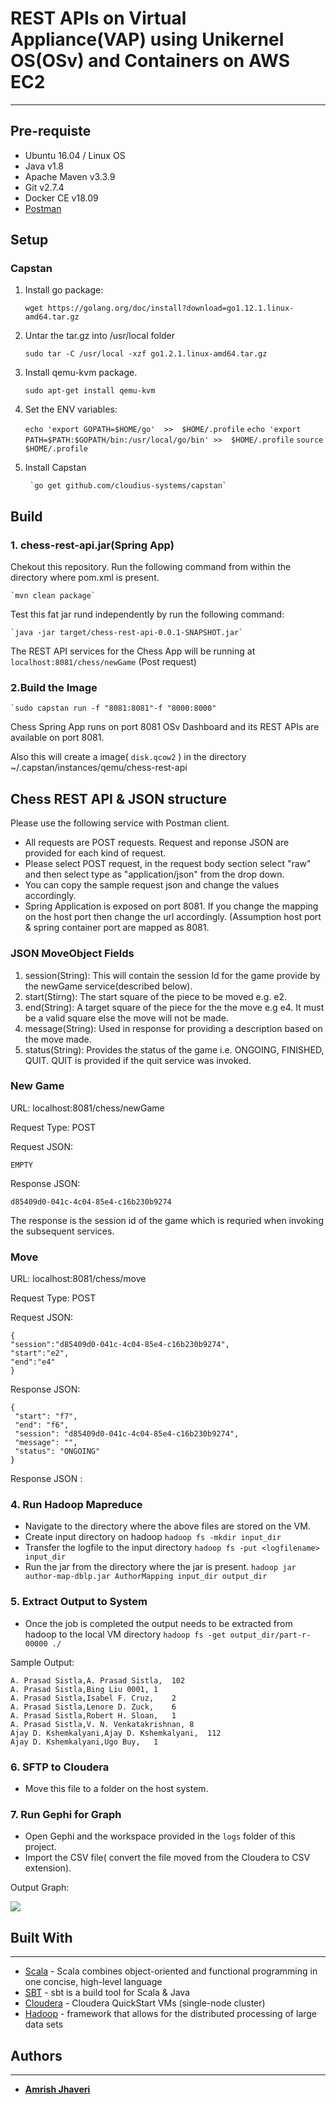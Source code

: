 # REST APIs on Virtual Appliance(VAP) using Unikernel OS(OSv) and Containers on AWS EC2 #

----------
## Pre-requiste ##

- Ubuntu 16.04 / Linux OS
- Java v1.8
- Apache Maven v3.3.9
- Git v2.7.4
- Docker CE v18.09
- [Postman](https://www.getpostman.com/downloads/) 

## Setup  ##

### Capstan ###
1. Install go package:

	`wget https://golang.org/doc/install?download=go1.12.1.linux-amd64.tar.gz`
	
2. Untar the tar.gz into /usr/local folder	

	`sudo tar -C /usr/local -xzf go1.2.1.linux-amd64.tar.gz`
	
3. Install qemu-kvm package.

	`sudo apt-get install qemu-kvm`			

4. Set the ENV variables:

	`echo 'export GOPATH=$HOME/go'  >>  $HOME/.profile`
	`echo 'export PATH=$PATH:$GOPATH/bin:/usr/local/go/bin' >>  $HOME/.profile`
	`source $HOME/.profile`

5. Install Capstan            

        `go get github.com/cloudius-systems/capstan`


## Build ##

### 1. chess-rest-api.jar(Spring App) ###

Chekout this repository. Run the following command from within the directory where pom.xml is present.

	`mvn clean package`

Test this fat jar rund independently by run the following command:

	`java -jar target/chess-rest-api-0.0.1-SNAPSHOT.jar`

The REST API services for the Chess App will be running at `localhost:8081/chess/newGame` (Post request)

### 2.Build the Image  ###

	`sudo capstan run -f "8081:8081"-f "8000:8000"

Chess Spring App runs on port 8081
OSv Dashboard and its REST APIs are available on port 8081.

Also this will create a image( `disk.qcow2` ) in the directory 
	~/.capstan/instances/qemu/chess-rest-api


## Chess REST API & JSON structure ###

Please use the following service with Postman client.
- All requests are POST requests. Request and reponse JSON are provided for each kind of request.
- Please select POST request, in the request body section select "raw" and then select type as "application/json" from the drop down.
- You can copy the sample request json and change the values accordingly.
- Spring Application is exposed on port 8081. If you change the mapping on the host port then change the url accordingly. (Assumption host port & spring container port are mapped as 8081. 

### JSON MoveObject Fields ###

1. session(String): This will contain the session Id for the game provide by the newGame service(described below).
2. start(Stirng): The start square of the piece to be moved e.g. e2.
3. end(String): A target square of the piece for the the move e.g e4. It must be a valid square else the move will not be made.
4. message(String): Used in response for providing a description based on the move made.  
5. status(String): Provides the status of the game i.e. ONGOING, FINISHED, QUIT. QUIT is provided if the quit service was invoked. 

### New Game ###

URL: localhost:8081/chess/newGame

Request Type: POST

Request JSON:

	EMPTY

Response JSON:
	
	d85409d0-041c-4c04-85e4-c16b230b9274

The response is the session id of the game which is requried when invoking the subsequent services.


### Move ###

URL: localhost:8081/chess/move

Request Type: POST

Request JSON:

	{
	"session":"d85409d0-041c-4c04-85e4-c16b230b9274",
	"start":"e2",
	"end":"e4"
	}

Response JSON:
	
	{
   	 "start": "f7",
   	 "end": "f6",
   	 "session": "d85409d0-041c-4c04-85e4-c16b230b9274",
   	 "message": "",
   	 "status": "ONGOING"
	}




Response JSON :

### 4. Run Hadoop Mapreduce ###
- Navigate to the directory where the above files are stored on the VM.
- Create input directory on hadoop
    `hadoop fs -mkdir input_dir`
- Transfer the logfile to the input directory
    `hadoop fs -put <logfilename> input_dir`
- Run the jar from the directory where the jar is present.
    `hadoop jar author-map-dblp.jar AuthorMapping input_dir output_dir`        

### 5. Extract Output to System ###
- Once the job is completed the output needs to be extracted from hadoop to the local VM directory
    `hadoop fs -get output_dir/part-r-00000 ./` 

Sample Output:

    A. Prasad Sistla,A. Prasad Sistla,	102
    A. Prasad Sistla,Bing Liu 0001,	1
    A. Prasad Sistla,Isabel F. Cruz,	2
    A. Prasad Sistla,Lenore D. Zuck,	6
    A. Prasad Sistla,Robert H. Sloan,	1
    A. Prasad Sistla,V. N. Venkatakrishnan,	8
    Ajay D. Kshemkalyani,Ajay D. Kshemkalyani,	112
    Ajay D. Kshemkalyani,Ugo Buy,	1


### 6. SFTP to Cloudera ###
- Move this file to a folder on the host system.

### 7. Run Gephi for Graph ###
- Open Gephi and the workspace provided in the `logs` folder of this project.
- Import the CSV file( convert the file moved from the Cloudera to CSV extension).

Output Graph:

![](https://bitbucket.org/ajhave5/amrishashvinkumar_jhaveri_hw2/raw/master/logs/authors_mapping3.png)

## Built With

----------
- [Scala](https://www.scala-lang.org/) - Scala combines object-oriented and functional programming in one concise, high-level language
- [SBT](https://www.scala-sbt.org/) - sbt is a build tool for Scala & Java
- [Cloudera](https://www.cloudera.com/) - Cloudera QuickStart VMs (single-node cluster)
- [Hadoop](https://hadoop.apache.org/) - framework that allows for the distributed processing of large data sets

## Authors

----------

* [**Amrish Jhaveri**](https://github.com/AmrishJhaveri)
